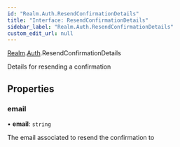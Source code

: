 ```yaml
---
id: "Realm.Auth.ResendConfirmationDetails"
title: "Interface: ResendConfirmationDetails"
sidebar_label: "Realm.Auth.ResendConfirmationDetails"
custom_edit_url: null
---
```


[Realm](../namespaces/Realm).[Auth](../namespaces/Realm.Auth).ResendConfirmationDetails

Details for resending a confirmation

## Properties

### email

• **email**: `string`

The email associated to resend the confirmation to
